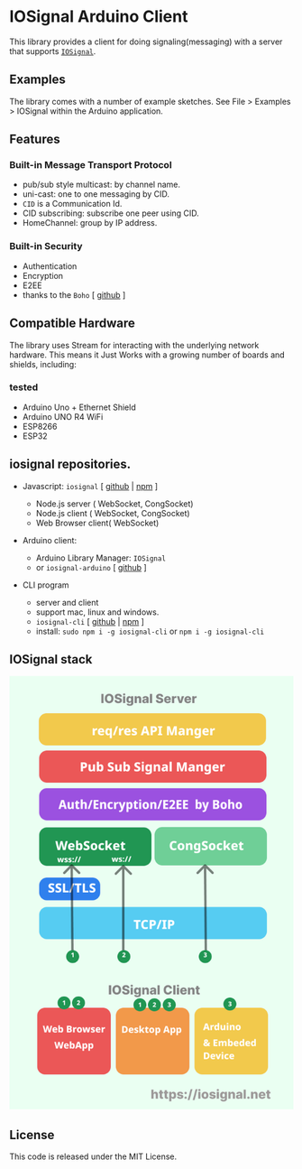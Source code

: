 # IOSignal Arduino Client

This library provides a client for doing signaling(messaging) with a server that supports [`IOSignal`](https://github.com/remocons/iosignal).

## Examples

The library comes with a number of example sketches. See File > Examples > IOSignal
within the Arduino application.

## Features

### Built-in Message Transport Protocol
- pub/sub style multicast: by channel name.
- uni-cast: one to one messaging by CID.
- `CID` is a Communication Id.
- CID subscribing: subscribe one peer using CID.
- HomeChannel: group by IP address.

### Built-in Security
- Authentication
- Encryption
- E2EE
- thanks to the `Boho` [ [github](https://github.com/remocons/boho-arduino) ]


## Compatible Hardware

The library uses Stream for interacting with the
underlying network hardware. This means it Just Works with a growing number of
boards and shields, including:

### tested
 - Arduino Uno + Ethernet Shield
 - Arduino UNO R4 WiFi
 - ESP8266
 - ESP32


## iosignal repositories.
- Javascript: `iosignal` [ [github](https://github.com/remocons/iosignal) | [npm](https://www.npmjs.com/package/iosignal) ]
  - Node.js server ( WebSocket, CongSocket)
  - Node.js client ( WebSocket, CongSocket)
  - Web Browser client( WebSocket)
- Arduino client: 
  - Arduino Library Manager: `IOSignal`
  - or `iosignal-arduino` [ [github](https://github.com/remocons/iosignal-arduino) ]

- CLI program 
  - server and client
  - support mac, linux and windows.
  - `iosignal-cli` [ [github](https://github.com/remocons/iosignal-cli) | [npm](https://www.npmjs.com/package/iosignal-cli) ]
  - install: `sudo npm i -g iosignal-cli` or  `npm i -g iosignal-cli`  


## IOSignal stack

![IOSignal](./img/iosignal_stack.png)

## License

This code is released under the MIT License.